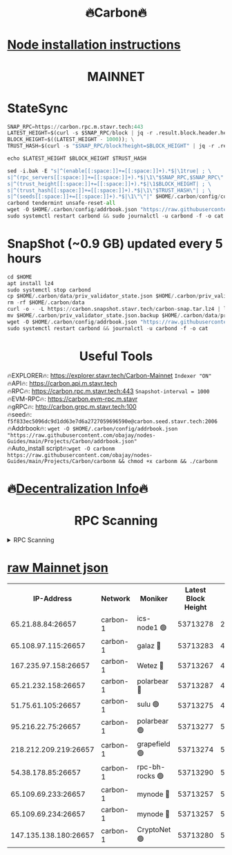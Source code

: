 <h1 align="center"> 🔥Carbon🔥</h1>

[Node installation instructions](https://github.com/obajay/nodes-Guides/tree/main/Projects/Carbon)
=
<h1 align="center"> MAINNET</h1>

# StateSync
```python
SNAP_RPC=https://carbon.rpc.m.stavr.tech:443
LATEST_HEIGHT=$(curl -s $SNAP_RPC/block | jq -r .result.block.header.height); \
BLOCK_HEIGHT=$((LATEST_HEIGHT - 1000)); \
TRUST_HASH=$(curl -s "$SNAP_RPC/block?height=$BLOCK_HEIGHT" | jq -r .result.block_id.hash)

echo $LATEST_HEIGHT $BLOCK_HEIGHT $TRUST_HASH

sed -i.bak -E "s|^(enable[[:space:]]+=[[:space:]]+).*$|\1true| ; \
s|^(rpc_servers[[:space:]]+=[[:space:]]+).*$|\1\"$SNAP_RPC,$SNAP_RPC\"| ; \
s|^(trust_height[[:space:]]+=[[:space:]]+).*$|\1$BLOCK_HEIGHT| ; \
s|^(trust_hash[[:space:]]+=[[:space:]]+).*$|\1\"$TRUST_HASH\"| ; \
s|^(seeds[[:space:]]+=[[:space:]]+).*$|\1\"\"|" $HOME/.carbon/config/config.toml
carbond tendermint unsafe-reset-all
wget -O $HOME/.carbon/config/addrbook.json "https://raw.githubusercontent.com/obajay/nodes-Guides/main/Projects/Carbon/addrbook.json"
sudo systemctl restart carbond && sudo journalctl -u carbond -f -o cat
```
# SnapShot (~0.9 GB) updated every 5 hours
```python
cd $HOME
apt install lz4
sudo systemctl stop carbond
cp $HOME/.carbon/data/priv_validator_state.json $HOME/.carbon/priv_validator_state.json.backup
rm -rf $HOME/.carbon/data
curl -o - -L https://carbon.snapshot.stavr.tech/carbon-snap.tar.lz4 | lz4 -c -d - | tar -x -C $HOME/.carbon --strip-components 2
mv $HOME/.carbon/priv_validator_state.json.backup $HOME/.carbon/data/priv_validator_state.json
wget -O $HOME/.carbon/config/addrbook.json "https://raw.githubusercontent.com/obajay/nodes-Guides/main/Projects/Carbon/addrbook.json"
sudo systemctl restart carbond && journalctl -u carbond -f -o cat
```

 <h1 align="center"> Useful Tools</h1>

🔥EXPLORER🔥:     https://explorer.stavr.tech/Carbon-Mainnet        `Indexer "ON"` \
🔥API🔥:          https://carbon.api.m.stavr.tech \
🔥RPC🔥:          https://carbon.rpc.m.stavr.tech:443              `Snapshot-interval = 1000` \
🔥EVM-RPC🔥:      https://carbon.evm-rpc.m.stavr \
🔥gRPC🔥:         http://carbon.grpc.m.stavr.tech:100 \
🔥seed🔥:      `f5f833ec5096dc9d1dd63e7d6a2727059696590e@carbon.seed.stavr.tech:2006` \
🔥Addrbook🔥:  `wget -O $HOME/.carbon/config/addrbook.json "https://raw.githubusercontent.com/obajay/nodes-Guides/main/Projects/Carbon/addrbook.json"` \
🔥Auto_install script🔥:`wget -O carbonm https://raw.githubusercontent.com/obajay/nodes-Guides/main/Projects/Carbon/carbonm && chmod +x carbonm && ./carbonm`

🔥[Decentralization Info](https://github.com/obajay/StateSync-snapshots/tree/main/Projects/Carbon/Decentralization)🔥
=
<h1 align="center"> RPC Scanning</h1>

<details>
<summary>RPC Scanning</summary>

<h2 align="center"> We scan nodes in real time every 4 hours. And we provide the final result of RPC endpoints.
We cannot influence the operation of these nodes in any way. </h2>


```python
If Voting Power is higher than 0 --> then the Node is a validator of the network and may be subject to attack and be a potential threat to the chain.
```
```python
We marked such validators with a red symbol
```

</details>

[raw Mainnet json](https://rpc-check.carbonm.stavr.tech/carbonm/rpc-carbonm-result.json)
=


<table><tr><th>IP-Address</th><th>Network</th><th>Moniker</th><th>Latest Block Height</th><th>Earliest Block Height</th><th>Catching Up</th><th>Tx Index</th><th>Voting Power</th><th>Scan Time</th></tr><tr><td>65.21.88.84:26657</td><td>carbon-1</td><td>ics-node1 🟢</td><td>53713278</td><td>21164241</td><td>False</td><td>off</td><td>0</td><td>2024-02-15T16:11:22.419458872UTC</td></tr><tr><td>65.108.97.115:26657</td><td>carbon-1</td><td>galaz 🔴</td><td>53713283</td><td>47374001</td><td>False</td><td>on</td><td>11262941192</td><td>2024-02-15T16:11:31.361236255UTC</td></tr><tr><td>167.235.97.158:26657</td><td>carbon-1</td><td>Wetez 🔴</td><td>53713267</td><td>48067570</td><td>False</td><td>on</td><td>1343100324</td><td>2024-02-15T16:11:01.520692148UTC</td></tr><tr><td>65.21.232.158:26657</td><td>carbon-1</td><td>polarbear 🔴</td><td>53713287</td><td>48126001</td><td>False</td><td>on</td><td>10428275865</td><td>2024-02-15T16:11:41.920663265UTC</td></tr><tr><td>51.75.61.105:26657</td><td>carbon-1</td><td>sulu 🟢</td><td>53713275</td><td>48742001</td><td>False</td><td>on</td><td>0</td><td>2024-02-15T16:11:15.565669450UTC</td></tr><tr><td>95.216.22.75:26657</td><td>carbon-1</td><td>polarbear 🟢</td><td>53713277</td><td>52338001</td><td>False</td><td>on</td><td>0</td><td>2024-02-15T16:11:20.044520661UTC</td></tr><tr><td>218.212.209.219:26657</td><td>carbon-1</td><td>grapefield 🟢</td><td>53713274</td><td>52371001</td><td>False</td><td>on</td><td>0</td><td>2024-02-15T16:11:13.184304271UTC</td></tr><tr><td>54.38.178.85:26657</td><td>carbon-1</td><td>rpc-bh-rocks 🟢</td><td>53713290</td><td>53130001</td><td>False</td><td>on</td><td>0</td><td>2024-02-15T16:11:48.334414556UTC</td></tr><tr><td>65.109.69.233:26657</td><td>carbon-1</td><td>mynode 🔴</td><td>53713257</td><td>53160001</td><td>False</td><td>off</td><td>8764711345</td><td>2024-02-15T16:10:42.507645426UTC</td></tr><tr><td>65.109.69.234:26657</td><td>carbon-1</td><td>mynode 🔴</td><td>53713257</td><td>53160001</td><td>False</td><td>off</td><td>12825340387</td><td>2024-02-15T16:10:42.862698807UTC</td></tr><tr><td>147.135.138.180:26657</td><td>carbon-1</td><td>CryptoNet 🟢</td><td>53713280</td><td>53567001</td><td>False</td><td>on</td><td>0</td><td>2024-02-15T16:11:24.839217527UTC</td></tr></table>
